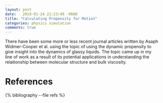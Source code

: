 ```yaml
---
layout: post
date:   2019-01-24 21:23:49 -0600
title: "Calculating Propensity for Motion"
categories: physics simulation
comments: true
---
```


There have been some more or less recent journal articles written by Asaph
Widmer-Cooper et al.  using the topic of using the dynamic propensity to give
insight into the dynamics of glassy liquids. The topic came up in my line of
work as a result of its potential applications in understanding the
relationship between molecular structure and bulk viscosity.

References
==========

{% bibliography --file refs %}

